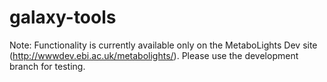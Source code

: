 # galaxy-tools

Note: Functionality is currently available only on the MetaboLights Dev site (http://wwwdev.ebi.ac.uk/metabolights/). Please use the development branch for testing.
